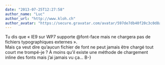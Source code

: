 ```yaml
---
date: "2013-07-25T12:27:58"
author_name: "Luc"
author_url: "http://www.kloh.ch"
author_avatar: "https://secure.gravatar.com/avatar/597de7db40f20c3c0d8afba20cee2292?s=48&d=mm&r=g"
---
```

Tu dis que « IE9 sur WP7 supporte @font-face mais ne chargera pas de fichiers typographiques externes ».  
Mais ça veut dire qu’aucun fichier de font ne peut jamais être chargé tout court me trompé-je ? À moins qu’il existe une méthode de chargement inline des fonts mais j’ai jamais vu ça… B-}